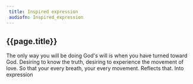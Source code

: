 ```yaml
---
 title: Inspired expression
 audiofn: Inspired_expression
---
```


## {{page.title}}

The only way you will be doing God's will is when you have turned toward
God. Desiring to know the truth, desiring to experience the movement of
love. So that your every breath, your every movement. Reflects that.
Into expression

